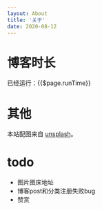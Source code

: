 ```yaml
---
layout: About
title: '关于'
date: 2020-08-12
---
```

# 博客时长
已经运行：{{$page.runTime}}

# 其他
本站配图来自 [unsplash](https://unsplash.com/)。

# todo
* 图片图床地址
* 博客post和分类注册失败bug
* 赞赏